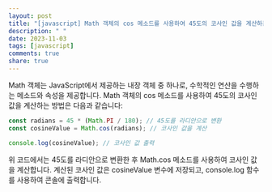```yaml
---
layout: post
title: "[javascript] Math 객체의 cos 메소드를 사용하여 45도의 코사인 값을 계산하는 방법은 무엇인가요?"
description: " "
date: 2023-11-03
tags: [javascript]
comments: true
share: true
---
```

Math 객체는 JavaScript에서 제공하는 내장 객체 중 하나로, 수학적인 연산을 수행하는 메소드와 속성을 제공합니다. Math 객체의 cos 메소드를 사용하여 45도의 코사인 값을 계산하는 방법은 다음과 같습니다:

```javascript
const radians = 45 * (Math.PI / 180); // 45도를 라디안으로 변환
const cosineValue = Math.cos(radians); // 코사인 값을 계산

console.log(cosineValue); // 코사인 값 출력
```

위 코드에서는 45도를 라디안으로 변환한 후 Math.cos 메소드를 사용하여 코사인 값을 계산합니다. 계산된 코사인 값은 cosineValue 변수에 저장되고, console.log 함수를 사용하여 콘솔에 출력합니다.